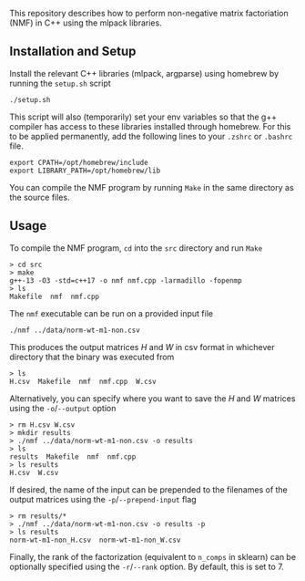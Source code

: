 This repository describes how to perform non-negative matrix factoriation (NMF) in C++ using the mlpack libraries.

## Installation and Setup
Install the relevant C++ libraries (mlpack, argparse) using homebrew by running the `setup.sh` script
```
./setup.sh
```
This script will also (temporarily) set your env variables so that the g++ compiler has access to these libraries installed through homebrew. For this to be applied permanently, add the following lines to your `.zshrc` or `.bashrc` file.
```
export CPATH=/opt/homebrew/include
export LIBRARY_PATH=/opt/homebrew/lib
```
You can compile the NMF program by running `Make` in the same directory as the source files.

## Usage
To compile the NMF program, `cd` into the `src` directory and run `Make`
```
> cd src
> make
g++-13 -O3 -std=c++17 -o nmf nmf.cpp -larmadillo -fopenmp
> ls
Makefile  nmf  nmf.cpp
```
The `nmf` executable can be run on a provided input file
```
./nmf ../data/norm-wt-m1-non.csv
```
This produces the output matrices $H$ and $W$ in csv format in whichever directory that the binary was executed from
```
> ls
H.csv  Makefile  nmf  nmf.cpp  W.csv
```
Alternatively, you can specify where you want to save the $H$ and $W$ matrices using the `-o`/`--output` option
```
> rm H.csv W.csv
> mkdir results
> ./nmf ../data/norm-wt-m1-non.csv -o results
> ls
results  Makefile  nmf  nmf.cpp
> ls results
H.csv  W.csv
```
If desired, the name of the input can be prepended to the filenames of the output matrices using the `-p`/`--prepend-input` flag
```
> rm results/*
> ./nmf ../data/norm-wt-m1-non.csv -o results -p
> ls results
norm-wt-m1-non_H.csv  norm-wt-m1-non_W.csv
```
Finally, the rank of the factorization (equivalent to `n_comps` in sklearn) can be optionally specified using the `-r`/`--rank` option. By default, this is set to 7.
